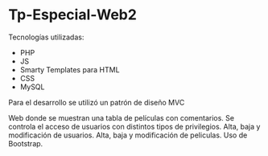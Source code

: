 # Tp-Especial-Web2

Tecnologías utilizadas:

* PHP
* JS
* Smarty Templates para HTML
* CSS
* MySQL

Para el desarrollo se utilizó un patrón de diseño MVC

Web donde se muestran una tabla de películas con comentarios.
Se controla el acceso de usuarios con distintos tipos de privilegios.
Alta, baja y modificación de usuarios.
Alta, baja y modificación de peliculas.
Uso de Bootstrap.


